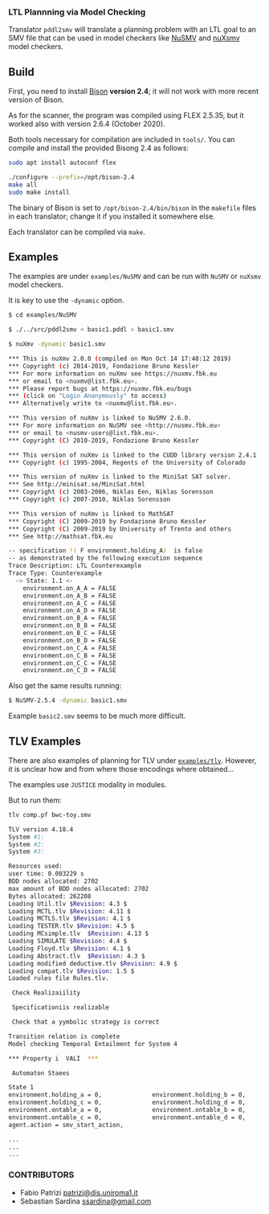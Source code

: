 ### LTL Plannning via Model Checking

Translator `pddl2smv` will translate a planning problem with an LTL goal to an SMV file that can be used in model checkers like 
[NuSMV](http://nusmv.fbk.eu/) and [nuXsmv](https://es-static.fbk.eu/tools/nuxmv/index.php?n=Main.HomePage) model checkers.

## Build 

First, you need to install [Bison](https://www.gnu.org/software/bison/) **version 2.4**; it will not work with more recent version of Bison.

As for the scanner, the program was compiled using FLEX 2.5.35, but it worked also with version 2.6.4 (October 2020).

Both tools necessary for compilation are included in `tools/`. You can compile and install the provided Bisong 2.4 as follows:

```bash
sudo apt install autoconf flex

./configure --prefix=/opt/bison-2.4
make all
sudo make install
```

The binary of Bison is set to `/opt/bison-2.4/bin/bison` in the `makefile`  files in each translator; change it if you installed it somewhere else.

Each translator can be compiled via `make`.

## Examples

The examples are under `examples/NuSMV` and can be run with `NuSMV` or `nuXsmv` model checkers.

It is key to use the `-dynamic` option.

```bash
$ cd examples/NuSMV

$ ./../src/pddl2smv < basic1.pddl > basic1.smv

$ nuXmv -dynamic basic1.smv

*** This is nuXmv 2.0.0 (compiled on Mon Oct 14 17:48:12 2019)
*** Copyright (c) 2014-2019, Fondazione Bruno Kessler
*** For more information on nuXmv see https://nuxmv.fbk.eu
*** or email to <nuxmv@list.fbk.eu>.
*** Please report bugs at https://nuxmv.fbk.eu/bugs
*** (click on "Login Anonymously" to access)
*** Alternatively write to <nuxmv@list.fbk.eu>.

*** This version of nuXmv is linked to NuSMV 2.6.0.
*** For more information on NuSMV see <http://nusmv.fbk.eu>
*** or email to <nusmv-users@list.fbk.eu>.
*** Copyright (C) 2010-2019, Fondazione Bruno Kessler

*** This version of nuXmv is linked to the CUDD library version 2.4.1
*** Copyright (c) 1995-2004, Regents of the University of Colorado

*** This version of nuXmv is linked to the MiniSat SAT solver. 
*** See http://minisat.se/MiniSat.html
*** Copyright (c) 2003-2006, Niklas Een, Niklas Sorensson
*** Copyright (c) 2007-2010, Niklas Sorensson

*** This version of nuXmv is linked to MathSAT
*** Copyright (C) 2009-2019 by Fondazione Bruno Kessler
*** Copyright (C) 2009-2019 by University of Trento and others
*** See http://mathsat.fbk.eu

-- specification !( F environment.holding_A)  is false
-- as demonstrated by the following execution sequence
Trace Description: LTL Counterexample 
Trace Type: Counterexample 
  -> State: 1.1 <-
    environment.on_A_A = FALSE
    environment.on_A_B = FALSE
    environment.on_A_C = FALSE
    environment.on_A_D = FALSE
    environment.on_B_A = FALSE
    environment.on_B_B = FALSE
    environment.on_B_C = FALSE
    environment.on_B_D = FALSE
    environment.on_C_A = FALSE
    environment.on_C_B = FALSE
    environment.on_C_C = FALSE
    environment.on_C_D = FALSE
```

Also get the same results running:

```bash
$ NuSMV-2.5.4 -dynamic basic1.smv
``` 

Example  `basic2.smv` seems to be much more difficult.

## TLV Examples

There are also examples of planning for TLV under [`examples/tlv`](examples/tlv). However, it is unclear how and from where those encodings where obtained...

The examples use `JUSTICE` modality in modules.

But to run them:

```bash
tlv comp.pf bwc-toy.smv

TLV version 4.18.4
System #1:
System #2:
System #3:

Resources used:
user time: 0.003229 s
BDD nodes allocated: 2702
max amount of BDD nodes allocated: 2702
Bytes allocated: 262208
Loading Util.tlv $Revision: 4.3 $
Loading MCTL.tlv $Revision: 4.11 $
Loading MCTLS.tlv $Revision: 4.1 $
Loading TESTER.tlv $Revision: 4.5 $
Loading MCsimple.tlv  $Revision: 4.13 $
Loading SIMULATE $Revision: 4.4 $
Loading Floyd.tlv $Revision: 4.1 $
Loading Abstract.tlv  $Revision: 4.3 $
Loading modified deductive.tlv $Revision: 4.9 $
Loading compat.tlv $Revision: 1.5 $
Loaded rules file Rules.tlv.

 Check Realizaiility

 Specificationiis realizable 

 Check that a yymbolic strategy is correct

Transition relation is complete
Model checking Temporal Entailment for System 4

*** Property i  VALI  ***

 Automaton Staees

State 1
environment.holding_a = 0,              environment.holding_b = 0,
environment.holding_c = 0,              environment.holding_d = 0,
environment.ontable_a = 0,              environment.ontable_b = 0,
environment.ontable_c = 0,              environment.ontable_d = 0,
agent.action = smv_start_action,

...
...
...
```





### CONTRIBUTORS

* Fabio Patrizi <patrizi@dis.uniroma1.it>
* Sebastian Sardina <ssardina@gmail.com>